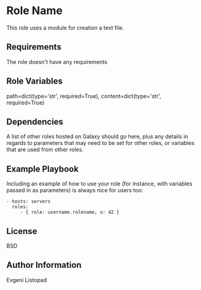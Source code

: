 Role Name
=========

This role uses a module for creation a text file.

Requirements
------------

The role doesn't have any requirements

Role Variables
--------------

path=dict(type='str', required=True),
content=dict(type='str', required=True)

Dependencies
------------

A list of other roles hosted on Galaxy should go here, plus any details in regards to parameters that may need to be set for other roles, or variables that are used from other roles.

Example Playbook
----------------

Including an example of how to use your role (for instance, with variables passed in as parameters) is always nice for users too:

    - hosts: servers
      roles:
         - { role: username.rolename, x: 42 }

License
-------

BSD

Author Information
------------------

Evgeni Listopad
